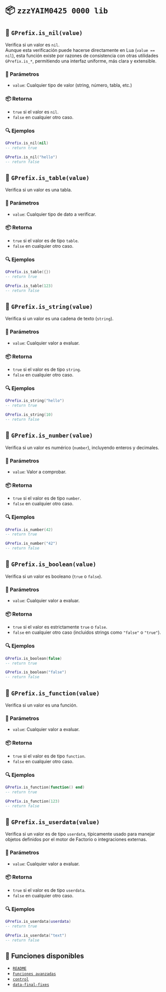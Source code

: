 # 📦 `zzzYAIM0425 0000 lib`

## 🔹 `GPrefix.is_nil(value)`

Verifica si un valor es `nil`.  
Aunque esta verificación puede hacerse directamente en Lua (`value == nil`), esta función existe por razones de consistencia con otras utilidades `GPrefix.is_*`, permitiendo una interfaz uniforme, más clara y extensible.

### 📌 Parámetros
- `value`: Cualquier tipo de valor (string, número, tabla, etc.)

### 📦 Retorna
- `true` si el valor es `nil`.
- `false` en cualquier otro caso.

### 🔍 Ejemplos

```lua
GPrefix.is_nil(nil)
-- return true

GPrefix.is_nil("hello")
-- return false
```

## 🔹 `GPrefix.is_table(value)`

Verifica si un valor es una tabla.

### 📌 Parámetros
- `value`: Cualquier tipo de dato a verificar.

### 📦 Retorna
- `true` si el valor es de tipo `table`.
- `false` en cualquier otro caso.

### 🔍 Ejemplos

```lua
GPrefix.is_table({})
-- return true

GPrefix.is_table(123)
-- return false
```

## 🔹 `GPrefix.is_string(value)`

Verifica si un valor es una cadena de texto (`string`).

### 📌 Parámetros
- `value`: Cualquier valor a evaluar.

### 📦 Retorna
- `true` si el valor es de tipo `string`.
- `false` en cualquier otro caso.

### 🔍 Ejemplos

```lua
GPrefix.is_string("hello")
-- return true

GPrefix.is_string(10)
-- return false
```

## 🔹 `GPrefix.is_number(value)`

Verifica si un valor es numérico (`number`), incluyendo enteros y decimales.

### 📌 Parámetros
- `value`: Valor a comprobar.

### 📦 Retorna
- `true` si el valor es de tipo `number`.
- `false` en cualquier otro caso.

### 🔍 Ejemplos

```lua
GPrefix.is_number(42)
-- return true

GPrefix.is_number("42")
-- return false
```

## 🔹 `GPrefix.is_boolean(value)`

Verifica si un valor es booleano (`true` o `false`).

### 📌 Parámetros
- `value`: Cualquier valor a evaluar.

### 📦 Retorna
- `true` si el valor es estrictamente `true` o `false`.
- `false` en cualquier otro caso (incluidos strings como `"false"` o `"true"`).

### 🔍 Ejemplos

```lua
GPrefix.is_boolean(false)
-- return true

GPrefix.is_boolean("false")
-- return false
```

## 🔹 `GPrefix.is_function(value)`

Verifica si un valor es una función.

### 📌 Parámetros
- `value`: Cualquier valor a evaluar.

### 📦 Retorna
- `true` si el valor es de tipo `function`.
- `false` en cualquier otro caso.

### 🔍 Ejemplos

```lua
GPrefix.is_function(function() end)
-- return true

GPrefix.is_function(123)
-- return false
```

## 🔹 `GPrefix.is_userdata(value)`

Verifica si un valor es de tipo `userdata`, típicamente usado para manejar objetos definidos por el motor de Factorio o integraciones externas.

### 📌 Parámetros
- `value`: Cualquier valor a evaluar.

### 📦 Retorna
- `true` si el valor es de tipo `userdata`.
- `false` en cualquier otro caso.

### 🔍 Ejemplos

```lua
GPrefix.is_userdata(userdata)
-- return true

GPrefix.is_userdata("text")
-- return false
```

## 📘 Funciones disponibles

- [`README`](https://github.com/yaim0425/zzzYAIM0425-0000-lib/blob/main/Doc/README.md)
- [`Funciones avanzadas`](https://github.com/yaim0425/zzzYAIM0425-0000-lib/blob/main/Doc/Es/Advanced%20functions.md)  
- [`control`](https://github.com/yaim0425/zzzYAIM0425-0000-lib/blob/main/Doc/Es/control.md)  
- [`data-final-fixes`](https://github.com/yaim0425/zzzYAIM0425-0000-lib/blob/main/Doc/Es/data-final-fixes.md)
